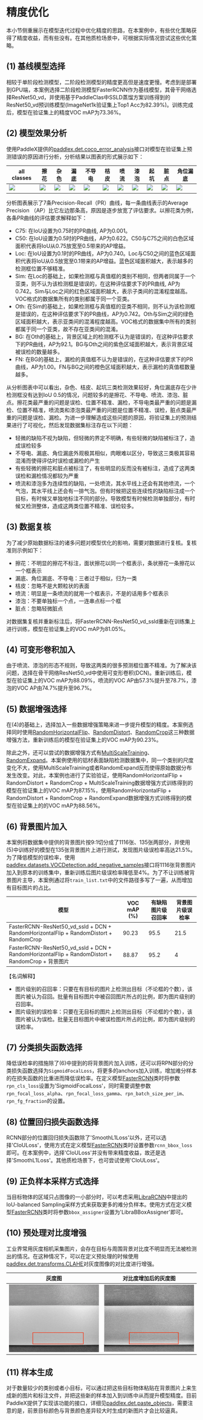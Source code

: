 # 精度优化

本小节侧重展示在模型迭代过程中优化精度的思路，在本案例中，有些优化策略获得了精度收益，而有些没有。在其他质检场景中，可根据实际情况尝试这些优化策略。

## (1) 基线模型选择

相较于单阶段检测模型，二阶段检测模型的精度更高但是速度更慢。考虑到是部署到GPU端，本案例选择二阶段检测模型FasterRCNN作为基线模型，其骨干网络选择ResNet50_vd，并使用基于PaddleClas中SSLD蒸馏方案训练得到的ResNet50_vd预训练模型(ImageNet1k验证集上Top1 Acc为82.39%)。训练完成后，模型在验证集上的精度VOC mAP为73.36%。

## (2) 模型效果分析

使用PaddleX提供的[paddlex.det.coco_error_analysis](https://paddlex.readthedocs.io/zh_CN/develop/apis/visualize.html#paddlex-det-coco-error-analysis)接口对模型在验证集上预测错误的原因进行分析，分析结果以图表的形式展示如下：

| all classes| 擦花 | 杂色 | 漏底 | 不导电 | 桔皮 | 喷流 | 漆泡 | 起坑 | 脏点 | 角位漏底 |
| -- | -- | -- | -- | -- | -- | -- | -- | -- | -- | -- |
| ![](https://bj.bcebos.com/paddlex/examples/industrial_quality_inspection/datasets/allclasses_analysis_example.png) | ![](https://bj.bcebos.com/paddlex/examples/industrial_quality_inspection/datasets/cahua_analysis_example.png) | ![](https://bj.bcebos.com/paddlex/examples/industrial_quality_inspection/datasets/zase_analysis_example.png) | ![](https://bj.bcebos.com/paddlex/examples/industrial_quality_inspection/datasets/loudi_analysis_example.png) | ![](https://bj.bcebos.com/paddlex/examples/industrial_quality_inspection/datasets/budaodian_analysis_example.png) | ![](https://bj.bcebos.com/paddlex/examples/industrial_quality_inspection/datasets/jupi_analysis_example.png) | ![](https://bj.bcebos.com/paddlex/examples/industrial_quality_inspection/datasets/penliu_analysis_example.png) | ![](https://bj.bcebos.com/paddlex/examples/industrial_quality_inspection/datasets/qipao_analysis_example.png) | ![](https://bj.bcebos.com/paddlex/examples/industrial_quality_inspection/datasets/qikeng_analysis_example.png) | ![](https://bj.bcebos.com/paddlex/examples/industrial_quality_inspection/datasets/zangdian_analysis_example.png) | ![](https://bj.bcebos.com/paddlex/examples/industrial_quality_inspection/datasets/jiaoweiloudi_analysis_example.png) |

分析图表展示了7条Precision-Recall（PR）曲线，每一条曲线表示的Average Precision （AP）比它左边那条高，原因是逐步放宽了评估要求。以擦花类为例，各条PR曲线的评估要求解释如下：

* C75: 在IoU设置为0.75时的PR曲线, AP为0.001。
* C50: 在IoU设置为0.5时的PR曲线，AP为0.622。C50与C75之间的白色区域面积代表将IoU从0.75放宽至0.5带来的AP增益。
* Loc: 在IoU设置为0.1时的PR曲线，AP为0.740。Loc与C50之间的蓝色区域面积代表将IoU从0.5放宽至0.1带来的AP增益。蓝色区域面积越大，表示越多的检测框位置不够精准。
* Sim: 在Loc的基础上，如果检测框与真值框的类别不相同，但两者同属于一个亚类，则不认为该检测框是错误的，在这种评估要求下的PR曲线, AP为0.742。Sim与Loc之间的红色区域面积越大，表示子类间的混淆程度越高。VOC格式的数据集所有的类别都属于同一个亚类。
* Oth: 在Sim的基础上，如果检测框与真值框的亚类不相同，则不认为该检测框是错误的，在这种评估要求下的PR曲线，AP为0.742。Oth与Sim之间的绿色区域面积越大，表示亚类间的混淆程度越高。VOC格式的数据集中所有的类别都属于同一个亚类，故不存在亚类间的混淆。
* BG: 在Oth的基础上，背景区域上的检测框不认为是错误的，在这种评估要求下的PR曲线，AP为92.1。BG与Oth之间的紫色区域面积越大，表示背景区域被误检的数量越多。
* FN: 在BG的基础上，漏检的真值框不认为是错误的，在这种评估要求下的PR曲线，AP为1.00。FN与BG之间的橙色区域面积越大，表示漏检的真值框数量越多。

从分析图表中可以看出，杂色、桔皮、起坑三类检测效果较好，角位漏底存在少许检测框没有达到IoU 0.5的情况，问题较多的是擦花、不导电、喷流、漆泡、脏点。擦花类最严重的问题是误检、位置不精准、漏检，不导电类最严重的问题是漏检、位置不精准，喷流类和漆泡类最严重的问题是位置不精准、误检，脏点类最严重的问题是误检、漏检。为进一步理解造成这些问题的原因，将验证集上的预测结果进行了可视化，然后发现数据集标注存在以下问题：

* 轻微的缺陷不视为缺陷，但轻微的界定不明确，有些轻微的缺陷被标注了，造成误检较多
* 不导电、漏底、角位漏底外观极其相似，肉眼难以区分，导致这三类极其容易混淆而使得评估时误检或漏检的产生
* 有些轻微的擦花和脏点被标注了，有些明显的反而没有被标注，造成了这两类误检和漏检情况都较为严重
* 喷流和漆泡多为连续性的缺陷，一处喷流，其水平线上还会有其他喷流，一个气泡，其水平线上还会有一排气泡。但有时候把这些连续性的缺陷标注成一个目标，有时候又单独地标注不同的部分。导致模型有时候检测单独部分，有时候又检测整体，造成这两类位置不精准、误检较多。

## (3) 数据复核

为了减少原始数据标注的诸多问题对模型优化的影响，需要对数据进行复核。复核准则示例如下：

* 擦花：不明显的擦花不标注，面状擦花以同一个框表示，条状擦花一条擦花以一个框表示
* 漏底、角位漏底、不导电：三者过于相似，归为一类
* 桔皮：忽略不是大颗粒状的表面
* 喷流：明显是一条喷流的就用一个框表示，不是的话用多个框表示
* 漆泡：不要单独标一个点，一连串点标一个框
* 脏点：忽略轻微脏点

对数据集复核并重新标注后，将FasterRCNN-ResNet50_vd_ssld重新在训练集上进行训练，模型在验证集上的VOC mAP为81.05%。

## (4) 可变形卷积加入

由于喷流、漆泡的形态不规则，导致这两类的很多预测框位置不精准。为了解决该问题，选择在骨干网络ResNet50_vd中使用可变形卷积(DCN)。重新训练后，模型在验证集上的VOC mAP为88.09%，喷流的VOC AP由57.3%提升至78.7%，漆泡的VOC AP由74.7%提升至96.7%。

## (5) 数据增强选择

在(4)的基础上，选择加入一些数据增强策略来进一步提升模型的精度。本案例选择同时使用[RandomHorizontalFlip](https://paddlex.readthedocs.io/zh_CN/develop/apis/transforms/det_transforms.html#randomhorizontalflip)、[RandomDistort](https://paddlex.readthedocs.io/zh_CN/develop/apis/transforms/det_transforms.html#randomdistort)、[RandomCrop](https://paddlex.readthedocs.io/zh_CN/develop/apis/transforms/det_transforms.html#randomcrop)这三种数据增强方法，重新训练后的模型在验证集上的VOC mAP为90.23%。

除此之外，还可以尝试的数据增强方式有[MultiScaleTraining](https://paddlex.readthedocs.io/zh_CN/develop/apis/transforms/det_transforms.html#resizebyshort)、[RandomExpand](https://paddlex.readthedocs.io/zh_CN/develop/apis/transforms/det_transforms.html#randomexpand)。本案例使用的铝材表面缺陷检测数据集中，同一个类别的尺度变化不大，使用MultiScaleTraining或者RandomExpand反而使得原始数据分布发生改变。对此，本案例也进行了实验验证，使用RandomHorizontalFlip + RandomDistort + RandomCrop + MultiScaleTraining数据增强方式训练得到的模型在验证集上的VOC mAP为87.15%，使用RandomHorizontalFlip + RandomDistort + RandomCrop + RandomExpand数据增强方式训练得到的模型在验证集上的的VOC mAP为88.56%。

## (6) 背景图片加入

本案例将数据集中提供的背景图片按9:1切分成了1116张、135张两部分，并使用(5)中训练好的模型在135张背景图片上进行测试，发现图片级误检率高达21.5%。为了降低模型的误检率，使用[paddlex.datasets.VOCDetection.add_negative_samples](https://paddlex.readthedocs.io/zh_CN/develop/apis/datasets.html#add-negative-samples)接口将1116张背景图片加入到原本的训练集中，重新训练后图片级误检率降低至4%。为了不让训练被背景图片主导，本案例通过将`train_list.txt`中的文件路径多写了一遍，从而增加有目标图片的占比。

| 模型 | VOC mAP (%) | 有缺陷图片级召回率 | 背景图片级误检率 |
| -- | -- | -- | -- |
| FasterRCNN-ResNet50_vd_ssld + DCN + RandomHorizontalFlip + RandomDistort + RandomCrop | 90.23 | 95.5 | 21.5 |
| FasterRCNN-ResNet50_vd_ssld + DCN + RandomHorizontalFlip + RandomDistort + RandomCrop + 背景图片 | 88.87 | 95.2 | 4 |

【名词解释】

* 图片级别的召回率：只要在有目标的图片上检测出目标（不论框的个数），该图片被认为召回。批量有目标图片中被召回图片所占的比例，即为图片级别的召回率。
* 图片级别的误检率：只要在无目标的图片上检测出目标（不论框的个数），该图片被认为误检。批量无目标图片中被误检图片所占的比例，即为图片级别的误检率。

## (7) 分类损失函数选择

降低误检率的措施除了(6)中提到的将背景图片加入训练，还可以将RPN部分的分类损失函数选择为`SigmoidFocalLoss`，将更多的anchors加入训练，增加难分样本的在损失函数的比重进而降低误检率。在定义模型[FasterRCNN](https://paddlex.readthedocs.io/zh_CN/develop/apis/models/detection.html#paddlex-det-fasterrcnn)类时将参数`rpn_cls_loss`设置为'SigmoidFocalLoss'，同时需要调整参数`rpn_focal_loss_alpha`、`rpn_focal_loss_gamma`、`rpn_batch_size_per_im`、`rpn_fg_fraction`的设置。

## (8) 位置回归损失函数选择

RCNN部分的位置回归损失函数除了'SmoothL1Loss'以外，还可以选择'CIoULoss'，使用方式在定义模型[FasterRCNN](https://paddlex.readthedocs.io/zh_CN/develop/apis/models/detection.html#paddlex-det-fasterrcnn)类时设置参数`rcnn_bbox_loss`即可。在本案例中，选择'CIoULoss'并没有带来精度收益，故还是选择'SmoothL1Loss'。其他质检场景下，也可尝试使用'CIoULoss'。

## (9) 正负样本采样方式选择

当目标物体的区域只占图像的一小部分时，可以考虑采用[LibraRCNN](https://arxiv.org/abs/1904.02701)中提出的IoU-balanced Sampling采样方式来获取更多的难分负样本。使用方式在定义模型[FasterRCNN](https://paddlex.readthedocs.io/zh_CN/develop/apis/models/detection.html#paddlex-det-fasterrcnn)类时将参数`bbox_assigner`设置为'LibraBBoxAssigner'即可。

## (10) 预处理对比度增强

工业界常用灰度相机采集图片，会存在目标与周围背景对比度不明显而无法被检测出的情况。在这种情况下，可以在定义预处理的时候使用[paddlex.det.transforms.CLAHE](https://paddlex.readthedocs.io/zh_CN/develop/apis/transforms/det_transforms.html#clahe)对灰度图像的对比度进行增强。

| 灰度图 | 对比度增加后的灰度图 |
| -- | -- |
| ![](./image/before_clahe.png) | ![](./image/after_clahe.png) |

## (11) 样本生成

对于数量较少的类别或者小目标，可以通过把这些目标物体粘贴在背景图片上来生成新的图片和标注文件，并把这些新的样本加入到训练中从而提升模型精度。目前PaddleX提供了实现该功能的接口，详细见[paddlex.det.paste_objects](https://paddlex.readthedocs.io/zh_CN/develop/apis/tools.html#paddlex-det-paste-objects)，需要注意的是，前景目标颜色与背景颜色差异较大时生成的新图片才会比较逼真。
